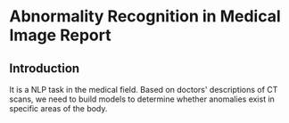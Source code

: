 # Abnormality Recognition in Medical Image Report

## Introduction
It is a NLP task in the medical field. Based on doctors' descriptions of CT scans, we need to build models to determine whether anomalies exist in specific areas of the body.

